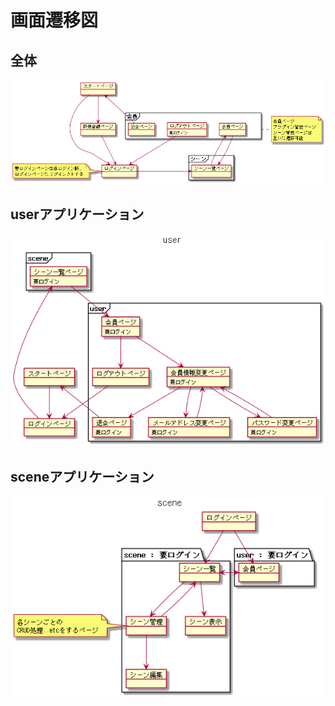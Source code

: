 画面遷移図
===

## 全体
![main](images/screen-transition-diagram/main.png)

## userアプリケーション
![user](images/screen-transition-diagram/user.png)

## sceneアプリケーション
![scene](./images/screen-transition-diagram/scene.png)
